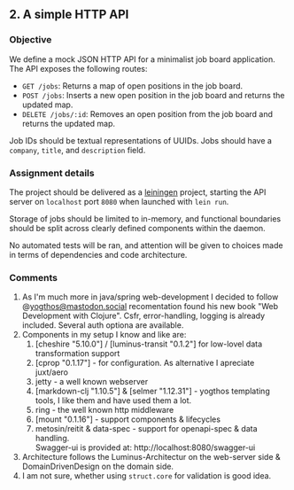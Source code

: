 ## 2. A simple HTTP API

### Objective

We define a mock JSON HTTP API for a minimalist job board
application. The API exposes the following routes:

- `GET /jobs`: Returns a map of open positions in the job board.
- `POST /jobs`: Inserts a new open position in the job board and
  returns the updated map.
- `DELETE /jobs/:id`: Removes an open position from the job board and
  returns the updated map.

Job IDs should be textual representations of UUIDs. Jobs should have
a `company`, `title`, and `description` field.

### Assignment details

The project should be delivered as a [leiningen](http://leiningen.org)
project, starting the API server on `localhost` port `8080` when
launched with `lein run`.

Storage of jobs should be limited to in-memory, and functional
boundaries should be split across clearly defined components within
the daemon.

No automated tests will be ran, and attention will be given to choices
made in terms of dependencies and code architecture.

### Comments
1. As I'm much more in java/spring web-development I decided to follow @yogthos@mastodon.social recomentation found his new book "Web Development with Clojure". Csfr, error-handling, logging is already included. Several auth optiona are available.
2. Components in my setup I know and like are:
    1. [cheshire "5.10.0"] / [luminus-transit "0.1.2"] for low-lovel data transformation support
    2. [cprop "0.1.17"] - for configuration. As alternative I apreciate juxt/aero
    3. jetty - a well known webserver
    4. [markdown-clj "1.10.5"] & [selmer "1.12.31"] - yogthos templating tools, I like them and have used them a lot.
    5. ring - the well known http middleware
    6. [mount "0.1.16"] - support components & lifecycles
    7. metosin/reitit & data-spec - support for openapi-spec & data handling.   
       Swagger-ui is provided at: http://localhost:8080/swagger-ui
3. Architecture follows the Luminus-Architectur on the web-server side & DomainDrivenDesign on the domain side.
3. I am not sure, whether using `struct.core` for validation is good idea. 

